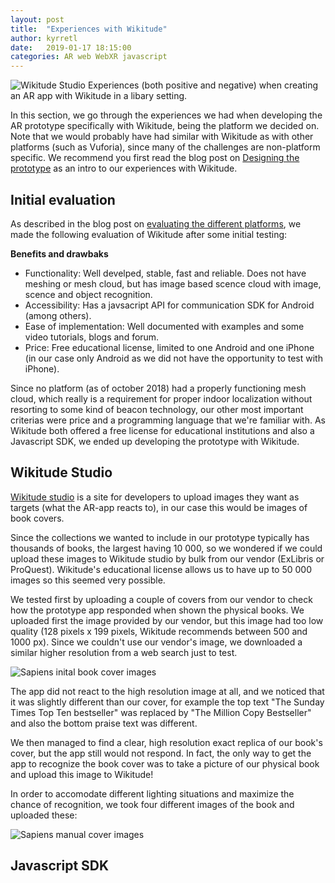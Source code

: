 ```yaml
---
layout: post
title:  "Experiences with Wikitude"
author: kyrretl
date:   2019-01-17 18:15:00
categories: AR web WebXR javascript
---
```


![Wikitude Studio](https://scriptotek.github.io/ar-project/assets/wikitude_studio.png "Images of book covers and location targets in Wikitude Studio")
Experiences (both positive and negative) when creating an AR app with Wikitude in a libary setting.
<!-- more -->

In this section, we go through the experiences we had when developing the AR prototype specifically with Wikitude, being the platform we decided on. Note that we would probably have had similar with Wikitude as with other platforms (such as Vuforia), since many of the challenges are non-platform specific. We recommend you first read the blog post on [Designing the prototype](https://scriptotek.github.io/ar-project/blog/2019/01/17/wikitude.html) as an intro to our experiences with Wikitude.

## Initial evaluation

As described in the blog post on [evaluating the different platforms](https://scriptotek.github.io/ar-project/platform-evaluation/), we made the following evaluation of Wikitude after some initial testing:

**Benefits and drawbaks** 
* Functionality: Well develped, stable, fast and reliable. Does not have meshing or mesh cloud, but has image based scence cloud with image, scence and object recognition.
* Accessibility: Has a javsacript API for communication SDK for Android (among others).
* Ease of implementation: Well documented with examples and some video tutorials, blogs and forum.
* Price: Free educational license, limited to one Android and one iPhone (in our case only Android as we did not have the opportunity to test with iPhone).

Since no platform (as of october 2018) had a properly functioning mesh cloud, which really is a requirement for proper indoor localization without resorting to some kind of beacon technology, our other most important criterias were price and a programming language that we're familiar with. As Wikitude both offered a free license for educational institutions and also a Javascript SDK, we ended up developing the prototype with Wikitude.

## Wikitude Studio

[Wikitude studio](https://www.wikitude.com/external/doc/documentation/studio/introduction.html#introduction-to-studio) is a site for developers to upload images they want as targets (what the AR-app reacts to), in our case this would be images of book covers.

Since the collections we wanted to include in our prototype typically has thousands of books, the largest having 10 000, so we wondered if we could upload these images to Wikitude studio by bulk from our vendor (ExLibris or ProQuest). Wikitude's educational license allows us to have up to 50 000 images so this seemed very possible. 

We tested first by uploading a couple of covers from our vendor to check how the prototype app responded when shown the physical books.
We uploaded first the image provided by our vendor, but this image had too low quality (128 pixels x 199 pixels, Wikitude recommends between 500 and 1000 px). Since we couldn't use our vendor's image, we downloaded a similar higher resolution from a web search just to test. 

![Sapiens inital book cover images](https://scriptotek.github.io/ar-project/assets/sapiens_bad_covers.png)


The app did not react to the high resolution image at all, and we noticed that it was slightly different than our cover, for example the top text "The Sunday Times Top Ten bestseller" was replaced by "The Million Copy Bestseller" and also the bottom praise text was different.

We then managed to find a clear, high resolution exact replica of our book's cover, but the app still would not respond. In fact, the only way to get the app to recognize the book cover was to take a picture of our physical book and upload this image to Wikitude!

In order to accomodate different lighting situations and maximize the chance of recognition, we took four different images of the book and uploaded these:

![Sapiens manual cover images](https://scriptotek.github.io/ar-project/assets/sapiens_all_real_covers.png)


## Javascript SDK



